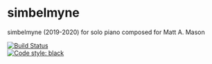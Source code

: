# simbelmyne
simbelmyne (2019-2020) for solo piano composed for Matt A. Mason <br/>

[![Build Status](https://travis-ci.com/GregoryREvans/sim.svg?branch=master)](https://travis-ci.com/GregoryREvans/sim) <br />
[![Code style: black](https://img.shields.io/badge/code%20style-black-000000.svg)](https://github.com/python/black)

